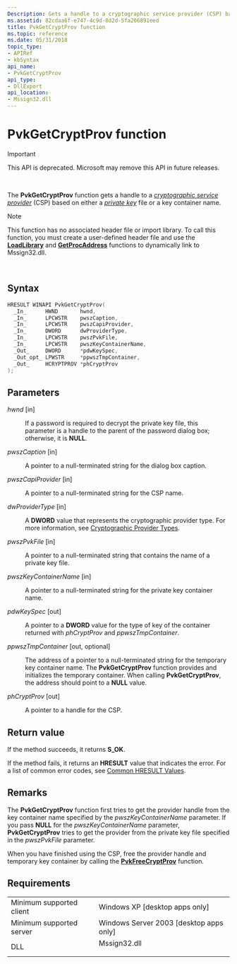 ```yaml
---
Description: Gets a handle to a cryptographic service provider (CSP) based on either a private key file or a key container name.
ms.assetid: 82cdaa6f-e747-4c9d-8d2d-5fa206891eed
title: PvkGetCryptProv function
ms.topic: reference
ms.date: 05/31/2018
topic_type: 
- APIRef
- kbSyntax
api_name: 
- PvkGetCryptProv
api_type: 
- DllExport
api_location: 
- Mssign32.dll
---
```


# PvkGetCryptProv function

> [!IMPORTANT]
> This API is deprecated. Microsoft may remove this API in future releases.

 

The **PvkGetCryptProv** function gets a handle to a [*cryptographic service provider*](../secgloss/c-gly.md) (CSP) based on either a [*private key*](../secgloss/p-gly.md) file or a key container name.

> [!Note]  
> This function has no associated header file or import library. To call this function, you must create a user-defined header file and use the [**LoadLibrary**](/windows/win32/api/libloaderapi/nf-libloaderapi-loadlibrarya) and [**GetProcAddress**](/windows/win32/api/libloaderapi/nf-libloaderapi-getprocaddress) functions to dynamically link to Mssign32.dll.

 

## Syntax


```C++
HRESULT WINAPI PvkGetCryptProv(
  _In_      HWND       hwnd,
  _In_      LPCWSTR    pwszCaption,
  _In_      LPCWSTR    pwszCapiProvider,
  _In_      DWORD      dwProviderType,
  _In_      LPCWSTR    pwszPvkFile,
  _In_      LPCWSTR    pwszKeyContainerName,
  _Out_     DWORD      *pdwKeySpec,
  _Out_opt_ LPWSTR     *ppwszTmpContainer,
  _Out_     HCRYPTPROV *phCryptProv
);
```



## Parameters

<dl> <dt>

*hwnd* \[in\]
</dt> <dd>

If a password is required to decrypt the private key file, this parameter is a handle to the parent of the password dialog box; otherwise, it is **NULL**.

</dd> <dt>

*pwszCaption* \[in\]
</dt> <dd>

A pointer to a null-terminated string for the dialog box caption.

</dd> <dt>

*pwszCapiProvider* \[in\]
</dt> <dd>

A pointer to a null-terminated string for the CSP name.

</dd> <dt>

*dwProviderType* \[in\]
</dt> <dd>

A **DWORD** value that represents the cryptographic provider type. For more information, see [Cryptographic Provider Types](cryptographic-provider-types.md).

</dd> <dt>

*pwszPvkFile* \[in\]
</dt> <dd>

A pointer to a null-terminated string that contains the name of a private key file.

</dd> <dt>

*pwszKeyContainerName* \[in\]
</dt> <dd>

A pointer to a null-terminated string for the private key container name.

</dd> <dt>

*pdwKeySpec* \[out\]
</dt> <dd>

A pointer to a **DWORD** value for the type of key of the container returned with *phCryptProv* and *ppwszTmpContainer*.

</dd> <dt>

*ppwszTmpContainer* \[out, optional\]
</dt> <dd>

The address of a pointer to a null-terminated string for the temporary key container name. The **PvkGetCryptProv** function provides and initializes the temporary container. When calling **PvkGetCryptProv**, the address should point to a **NULL** value.

</dd> <dt>

*phCryptProv* \[out\]
</dt> <dd>

A pointer to a handle for the CSP.

</dd> </dl>

## Return value

If the method succeeds, it returns **S\_OK**.

If the method fails, it returns an **HRESULT** value that indicates the error. For a list of common error codes, see [Common HRESULT Values](common-hresult-values.md).

## Remarks

The **PvkGetCryptProv** function first tries to get the provider handle from the key container name specified by the *pwszKeyContainerName* parameter. If you pass **NULL** for the *pwszKeyContainerName* parameter, **PvkGetCryptProv** tries to get the provider from the private key file specified in the *pwszPvkFile* parameter.

When you have finished using the CSP, free the provider handle and temporary key container by calling the [**PvkFreeCryptProv**](pvkfreecryptprov.md) function.

## Requirements



|                                     |                                                                                         |
|-------------------------------------|-----------------------------------------------------------------------------------------|
| Minimum supported client<br/> | Windows XP \[desktop apps only\]<br/>                                             |
| Minimum supported server<br/> | Windows Server 2003 \[desktop apps only\]<br/>                                    |
| DLL<br/>                      | <dl> <dt>Mssign32.dll</dt> </dl> |



 

 